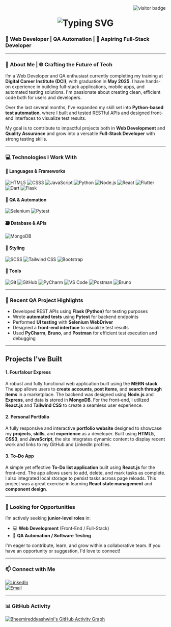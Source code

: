
<img align="right" src="https://visitor-badge.laobi.icu/badge?page_id=bheemireddyashwini.Bheemireddashwini" alt="visitor badge"/>

<h1 align="center">
  <img src="https://readme-typing-svg.herokuapp.com?font=Righteous&size=35&center=true&vCenter=true&width=500&height=70&duration=4000&lines=Hi+There!+👋;+I'm+Ashwini+Bheemireddy!" alt="Typing SVG" />
</h1>


          
### 🌟 Web Developer | QA Automation | 🚀 Aspiring Full-Stack Developer

---

### 👤 About Me | 🌐 Crafting the Future of Tech

I’m a Web Developer and QA enthusiast currently completing my training at **Digital Career Institute (DCI)**, with graduation in **May 2025**. I have hands-on experience in building full-stack applications, mobile apps, and automated testing solutions. I'm passionate about creating clean, efficient code both for users and developers.

Over the last several months, I've expanded my skill set into **Python-based test automation**, where I built and tested RESTful APIs and designed front-end interfaces to visualize test results.

My goal is to contribute to impactful projects both in **Web Development** and **Quality Assurance** and grow into a versatile **Full-Stack Developer** with strong testing skills.

---

### 💻 Technologies I Work With

#### 🧠 Languages & Frameworks
![HTML5](https://img.shields.io/badge/HTML5-E34F26?style=flat-square&logo=html5&logoColor=white)
![CSS3](https://img.shields.io/badge/CSS3-1572B6?style=flat-square&logo=css3&logoColor=white)
![JavaScript](https://img.shields.io/badge/JavaScript-F7DF1E?style=flat-square&logo=javascript&logoColor=black)
![Python](https://img.shields.io/badge/Python-3776AB?style=flat-square&logo=python&logoColor=white)
![Node.js](https://img.shields.io/badge/Node.js-339933?style=flat-square&logo=nodedotjs&logoColor=white)
![React](https://img.shields.io/badge/React-61DAFB?style=flat-square&logo=react&logoColor=black)
![Flutter](https://img.shields.io/badge/Flutter-02569B?style=flat-square&logo=flutter&logoColor=white)
![Dart](https://img.shields.io/badge/Dart-00BFFF?style=flat-square&logo=dart&logoColor=white)
![Flask](https://img.shields.io/badge/Flask-000000?style=flat-square&logo=flask&logoColor=white)

#### 🧪 QA & Automation
![Selenium](https://img.shields.io/badge/Selenium-43B02A?style=flat-square&logo=selenium&logoColor=white)
![Pytest](https://img.shields.io/badge/Pytest-3776AB?style=flat-square&logo=python&logoColor=white)

#### 🗃️ Database & APIs
![MongoDB](https://img.shields.io/badge/MongoDB-47A248?style=flat-square&logo=mongodb&logoColor=white)

#### 🎨 Styling
![SCSS](https://img.shields.io/badge/SCSS-CC6699?style=flat-square&logo=sass&logoColor=white)
![Tailwind CSS](https://img.shields.io/badge/Tailwind_CSS-38B2AC?style=flat-square&logo=tailwind-css&logoColor=white)
![Bootstrap](https://img.shields.io/badge/Bootstrap-563D7C?style=flat-square&logo=bootstrap&logoColor=white)

#### 🔧 Tools
![Git](https://img.shields.io/badge/Git-F05032?style=flat-square&logo=git&logoColor=white)
![GitHub](https://img.shields.io/badge/GitHub-181717?style=flat-square&logo=github&logoColor=white)
![PyCharm](https://img.shields.io/badge/PyCharm-000000?style=flat-square&logo=pycharm&logoColor=white)
![VS Code](https://img.shields.io/badge/VS_Code-007ACC?style=flat-square&logo=visual-studio-code&logoColor=white)
![Postman](https://img.shields.io/badge/Postman-FF6C37?style=flat-square&logo=postman&logoColor=white)
![Bruno](https://img.shields.io/badge/Bruno-271C34?style=flat-square)

---

### 🧪 Recent QA Project Highlights

- Developed REST APIs using **Flask (Python)** for testing purposes
- Wrote **automated tests** using **Pytest** for backend endpoints
- Performed **UI testing** with **Selenium WebDriver**
- Designed a **front-end interface** to visualize test results
- Used **PyCharm**, **Bruno**, and **Postman** for efficient test execution and debugging

---
##  Projects I've Built

#### **1. Fourfalour Express**
A robust and fully functional web application built using the **MERN stack**. The app allows users to **create accounts**, **post items**, and **search through items** in a marketplace. The backend was designed using **Node.js** and **Express**, and data is stored in **MongoDB**. For the front-end, I utilized **React.js** and **Tailwind CSS** to create a seamless user experience.

#### **2. Personal Portfolio**
A fully responsive and interactive **portfolio website** designed to showcase my **projects**, **skills**, and **experience** as a developer. Built using **HTML5**, **CSS3**, and **JavaScript**, the site integrates dynamic content to display recent work and links to my GitHub and LinkedIn profiles.

#### **3. To-Do App**
A simple yet effective **To-Do list application** built using **React.js** for the front-end. The app allows users to add, delete, and mark tasks as complete. I also integrated local storage to persist tasks across page reloads. This project was a great exercise in learning **React state management** and **component design**.

---





### 🚀 Looking for Opportunities

I’m actively seeking **junior-level roles** in:

- 💻 **Web Development** (Front-End / Full-Stack)  
- 🧪 **QA Automation / Software Testing**

I'm eager to contribute, learn, and grow within a collaborative team. If you have an opportunity or suggestion, I'd love to connect!

---

### 📫 Connect with Me

[![LinkedIn](https://img.shields.io/badge/LinkedIn-0077B5?style=flat-square&logo=linkedin&logoColor=white)](https://www.linkedin.com/in/ashwini2127/)  
[![Email](https://img.shields.io/badge/Email-D14836?style=flat-square&logo=gmail&logoColor=white)](mailto:bheemireddyashwini92@gmail.com)

---

### 📊 GitHub Activity

[![Bheemireddyashwini's GitHub Activity Graph](https://github-readme-activity-graph.vercel.app/graph?username=bheemireddyashwini&theme=react-dark)](https://github.com/ashutosh00710/github-readme-activity-graph)


